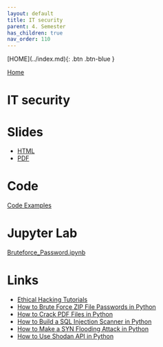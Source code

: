 ```yaml
---
layout: default
title: IT security
parent: 4. Semester
has_children: true
nav_order: 110
---
```


<span class="fs-1">
[HOME](../index.md){: .btn .btn-blue }
</span>


[Home](modul-4-2.md)
# IT security

# Slides
- [HTML](./slide/IT_Security_Slide.html)
- [PDF](./slide/IT_Security_Slide.pdf)

# Code
[Code Examples](code_examples.md)

# Jupyter Lab
[Bruteforce_Password.ipynb](./code/code/Bruteforce_Password.ipynb)

# Links
- [Ethical Hacking Tutorials](https://www.thepythoncode.com/topic/ethical-hacking)
- [How to Brute Force ZIP File Passwords in Python](https://www.thepythoncode.com/article/crack-zip-file-password-in-python)
- [How to Crack PDF Files in Python](https://www.thepythoncode.com/article/crack-pdf-file-password-in-python)
- [How to Build a SQL Injection Scanner in Python](https://www.thepythoncode.com/article/sql-injection-vulnerability-detector-in-python)
- [How to Make a SYN Flooding Attack in Python](https://www.thepythoncode.com/article/syn-flooding-attack-using-scapy-in-python)
- [How to Use Shodan API in Python](https://www.thepythoncode.com/article/using-shodan-api-in-python)
